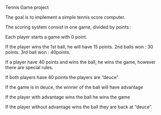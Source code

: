 Tennis Game project 

The goal is to implement a simple tennis score computer.

The scoring system consist in one game, divided by points :

Each player starts a game with 0 point.

If the player wins the 1st ball, he will have 15 points. 2nd balls won : 30 points. 3rd ball won : 40points.

If a player have 40 points and wins the ball, he wins the game, however there are special rules.

If both players have 40 points the players are “deuce”.

If the game is in deuce, the winner of the ball will have advantage

If the player with advantage wins the ball he wins the game

If the player without advantage wins the ball they are back at “deuce”.
